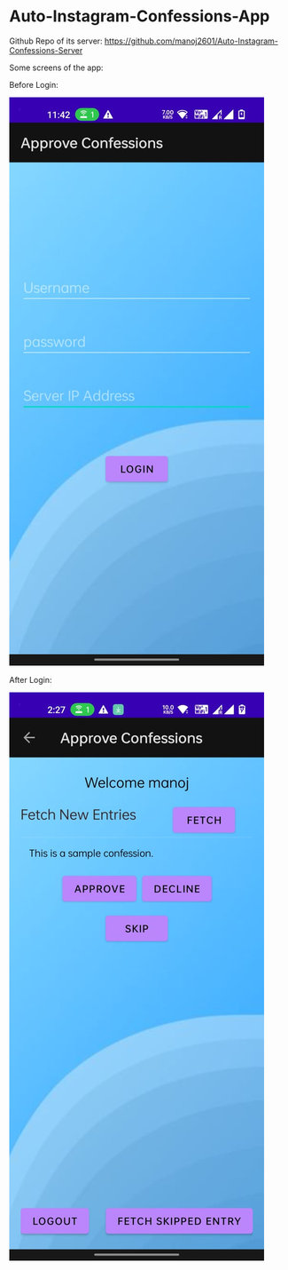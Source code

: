 # Auto-Instagram-Confessions-App

Github Repo of its server: https://github.com/manoj2601/Auto-Instagram-Confessions-Server  
  
Some screens of the app:

Before Login:   
  
![first screen](./pictures/1.jpeg)
  
  
After Login:   

![second screen](./pictures/2.jpeg)
